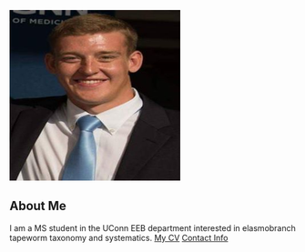![Image of Douglas](images/headshot.jpg
"Hello I am Doug")
## About Me
I am a MS student in the UConn EEB department
interested in elasmobranch tapeworm taxonomy and systematics.
[My CV](PDFs/Doug_CV.pdf)
[Contact Info](contact-info.html)
